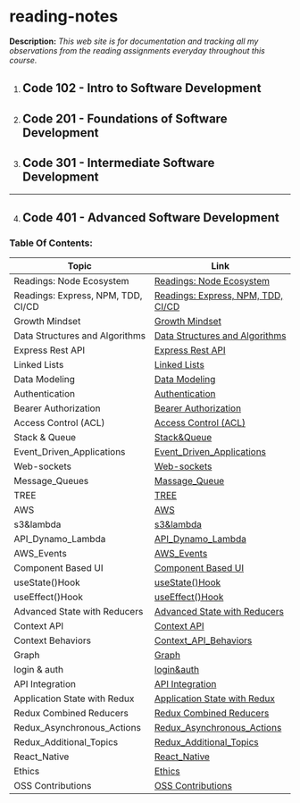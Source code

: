 # reading-notes
**Description:** _This web site is for documentation and tracking all my observations from the reading assignments everyday throughout this course._

1. ## Code 102 - Intro to Software Development

2. ## Code 201 - Foundations of Software Development

3. ## Code 301 - Intermediate Software Development

__________________________________________

4. ## Code 401 - Advanced Software Development

### Table Of Contents:

| Topic|Link |
|------|-----|
| Readings: Node Ecosystem        | [Readings: Node Ecosystem](./401_reading-notes/CLASS_01_A.md)|
| Readings: Express, NPM, TDD, CI/CD | [Readings: Express, NPM, TDD, CI/CD](./401_reading-notes/CLASS_01_B.md)|
| Growth Mindset                  | [Growth Mindset](./401_reading-notes/Growth_Mindset.md)|
| Data Structures and Algorithms  | [Data Structures and Algorithms](./401_reading-notes/PREP_DSA.md)|
| Express Rest API| [Express Rest API](./401_reading-notes/CLASS02_E_REST_API.md)|
| Linked Lists| [Linked Lists](./401_reading-notes/Linked_Lists.md)|
| Data Modeling| [Data Modeling](./401_reading-notes/data_modeling.md)|
| Authentication| [Authentication](./401_reading-notes/Authentication.md)|
| Bearer Authorization| [Bearer Authorization](./401_reading-notes/BearerAuthorization.md)|
| Access Control (ACL)| [Access Control (ACL)](./401_reading-notes/Access_Control.md)|
| Stack & Queue| [Stack&Queue](./401_reading-notes/Stack&Queue.md)|
| Event_Driven_Applications| [Event_Driven_Applications](./401_reading-notes/Event_Driven_Applications.md)|
| Web-sockets| [Web-sockets](./401_reading-notes/Web-sockets.md)|
| Message_Queues| [Massage_Queue](./401_reading-notes/Massage_Queue.md)|
| TREE| [TREE](./401_reading-notes/Tree.md)|
| AWS| [AWS](./401_reading-notes/AWS.md)|
|s3&lambda| [s3&lambda](./401_reading-notes/s3&lambda.md)|
|API_Dynamo_Lambda| [API_Dynamo_Lambda](./401_reading-notes/API_Dynamo_Lambda.md)|
|AWS_Events| [AWS_Events](./401_reading-notes/AWS_Events.md)|
|Component Based UI| [Component Based UI](./401_reading-notes/Component_Based_UI.md)|
|useState()Hook| [useState()Hook](./401_reading-notes/useStateHook.md)|
|useEffect()Hook| [useEffect()Hook](./401_reading-notes/useEffectHook.md)|
|Advanced State with Reducers| [Advanced State with Reducers](./401_reading-notes/Advanced_State_with_Reducers.md)|
|Context API| [Context API](./401_reading-notes/Context_API.md)|
|Context Behaviors| [Context_API_Behaviors](./401_reading-notes/Context_API_Behaviors.md)|
|Graph| [Graph](./401_reading-notes/Graph.md)|
|login & auth| [login&auth](./401_reading-notes/login&auth.md)|
|API Integration| [API Integration](./401_reading-notes/API_Integration.md)|
|Application State with Redux| [Application State with Redux](./401_reading-notes/Application_State_with_Redux.md)|
|Redux Combined Reducers| [Redux Combined Reducers](./401_reading-notes/Redux_Combined_Reducers.md)|
|Redux_Asynchronous_Actions| [Redux_Asynchronous_Actions](./401_reading-notes/Redux_Asynchronous_Actions.md)|
|Redux_Additional_Topics| [Redux_Additional_Topics](./401_reading-notes/Redux_Additional_Topics.md)|
|React_Native| [React_Native](./401_reading-notes/React_Native.md)|
|Ethics| [Ethics](./401_reading-notes/Ethics.md)|
|OSS Contributions| [OSS Contributions](./401_reading-notes/OSS_Contributions.md)|







